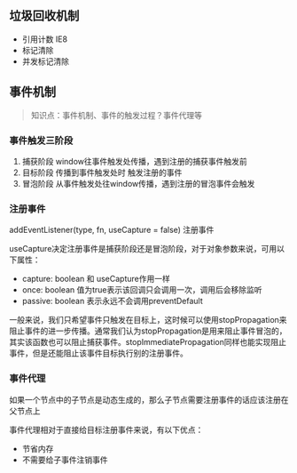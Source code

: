 ## 垃圾回收机制

- 引用计数 IE8
- 标记清除
- 并发标记清除

## 事件机制

> 知识点：事件机制、事件的触发过程？事件代理等

### 事件触发三阶段

1. 捕获阶段 window往事件触发处传播，遇到注册的捕获事件触发前
2. 目标阶段 传播到事件触发处时 触发注册的事件
3. 冒泡阶段 从事件触发处往window传播，遇到注册的冒泡事件会触发

### 注册事件

addEventListener(type, fn, useCapture = false) 注册事件

useCapture决定注册事件是捕获阶段还是冒泡阶段，对于对象参数来说，可用以下属性：

- capture: boolean 和 useCapture作用一样
- once: boolean 值为true表示该回调只会调用一次，调用后会移除监听
- passive: boolean 表示永远不会调用preventDefault

一般来说，我们只希望事件只触发在目标上，这时候可以使用stopPropagation来阻止事件的进一步传播。通常我们认为stopPropagation是用来阻止事件冒泡的，其实该函数也可以阻止捕获事件。stopImmediatePropagation同样也能实现阻止事件，但是还能阻止该事件目标执行别的注册事件。


### 事件代理

如果一个节点中的子节点是动态生成的，那么子节点需要注册事件的话应该注册在父节点上

事件代理相对于直接给目标注册事件来说，有以下优点：

- 节省内存
- 不需要给子事件注销事件
